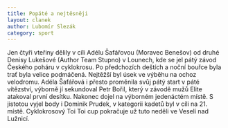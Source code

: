 ```yaml
---
title: Popáté a nejtěsněji
layout: clanek
author: Lubomír Slezák
category: sport
---
```


Jen čtyři vteřiny dělily v cíli Adélu Šafářovou (Moravec Benešov) od druhé Denisy Lukešové (Author Team Stupno) v Lounech, kde se jel pátý závod Českého poháru v cyklokrosu. Po předchozích deštích a noční bouřce byla trať byla velice podmáčená. Nejtěžší byl úsek ve výběhu na ochoz velodromu. Adéla Šafářová i přesto proměnila svůj pátý start v páté vítězství, výborně jí sekundoval Petr Bořil, který v závodě mužů Elite atakoval první desítku. Nakonec dojel na výborném jedenáctém místě. S jistotou vyjel body i Dominik Prudek, v kategorii kadetů byl v cíli na 21. místě. Cyklokrosový Toi Toi cup pokračuje už tuto neděli ve Veselí nad Lužnicí.